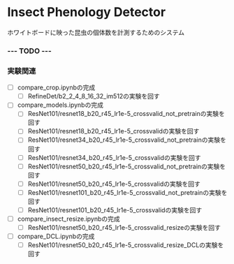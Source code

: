 # Insect Phenology Detector  
ホワイトボードに映った昆虫の個体数を計測するためのシステム  

### --- TODO ---  
### 実験関連  
- [ ] compare_crop.ipynbの完成  
    - [ ] RefineDet/b2_2_4_8_16_32_im512の実験を回す  
- [ ] compare_models.ipynbの完成  
    - [ ] ResNet101/resnet18_b20_r45_lr1e-5_crossvalid_not_pretrainの実験を回す  
    - [ ] ResNet101/resnet18_b20_r45_lr1e-5_crossvalidの実験を回す  
    - [ ] ResNet101/resnet34_b20_r45_lr1e-5_crossvalid_not_pretrainの実験を回す  
    - [ ] ResNet101/resnet34_b20_r45_lr1e-5_crossvalidの実験を回す  
    - [ ] ResNet101/resnet50_b20_r45_lr1e-5_crossvalid_not_pretrainの実験を回す  
    - [ ] ResNet101/resnet50_b20_r45_lr1e-5_crossvalidの実験を回す  
    - [ ] ResNet101/resnet101_b20_r45_lr1e-5_crossvalid_not_pretrainの実験を回す  
    - [ ] ResNet101/resnet101_b20_r45_lr1e-5_crossvalidの実験を回す  
- [ ] compare_insect_resize.ipynbの完成  
    - [ ] ResNet101/resnet50_b20_r45_lr1e-5_crossvalid_resizeの実験を回す  
- [ ] compare_DCL.ipynbの完成  
    - [ ] ResNet101/resnet50_b20_r45_lr1e-5_crossvalid_resize_DCLの実験を回す  
